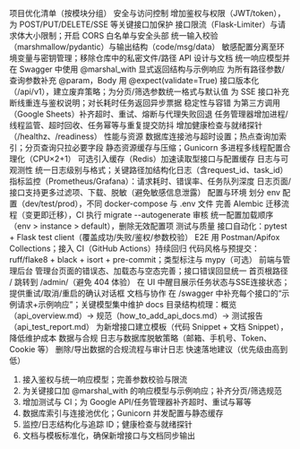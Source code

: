 项目优化清单（按模块分组）
安全与访问控制
增加鉴权与权限（JWT/token），为 POST/PUT/DELETE/SSE 等关键接口加保护
接口限流（Flask-Limiter）与请求体大小限制；开启 CORS 白名单与安全头部
统一输入校验（marshmallow/pydantic）与输出结构（code/msg/data）
敏感配置分离至环境变量与密钥管理；移除仓库中的私密文件/路径
API 设计与文档
统一响应模型并在 Swagger 中使用 @marshal_with 显式返回结构与示例响应
为所有路径参数/查询参数补充 @param，Body 用 @expect(validate=True)
接口版本化（/api/v1），建立废弃策略；为分页/筛选参数统一格式与默认值
为 SSE 接口补充断线重连与鉴权说明；对长耗时任务返回异步票据
稳定性与容错
为第三方调用（Google Sheets）补齐超时、重试、熔断与代理失败回退
任务管理器增加进程/线程监管、超时回收、任务幂等与重复提交防抖
增加健康检查与就绪探针（/healthz、/readiness）
性能与资源
数据库连接池与超时设置；热点查询加索引；分页查询只拉必要字段
静态资源缓存与压缩；Gunicorn 多进程多线程配置合理化（CPU×2+1）
可选引入缓存（Redis）加速读取型接口与配置缓存
日志与可观测性
统一日志级别与格式；关键路径加结构化日志（含request_id、task_id）
指标监控（Prometheus/Grafana）：请求耗时、错误率、任务队列深度
日志页面/接口支持更多过滤项、下载、脱敏（避免敏感信息泄露）
配置与环境
划分 env 配置（dev/test/prod），不同 docker-compose 与 .env 文件
完善 Alembic 迁移流程（变更即迁移），CI 执行 migrate --autogenerate 审核
统一配置加载顺序（env > instance > default），删除无效配置项
测试与质量
接口自动化：pytest + Flask test client（覆盖成功/失败/鉴权/参数校验）
E2E 用 Postman/Apifox Collections；接入 CI（GitHub Actions）持续回归
代码风格与预提交：ruff/flake8 + black + isort + pre-commit；类型标注与 mypy（可选）
前端与管理后台
管理台页面的错误态、加载态与空态完善；接口错误回显统一
首页根路径 / 跳转到 /admin/（避免 404 体验）
在 UI 中醒目展示任务状态与SSE连接状态；提供重试/取消/重启的确认对话框
文档与协作
在 /swagger 中补充每个接口的“示例请求+示例响应”；关键模型集中维护
docs 目录结构梳理：概览（api_overview.md）→ 规范（how_to_add_api_docs.md）→ 测试报告（api_test_report.md）
为新增接口建立模板（代码 Snippet + 文档 Snippet），降低维护成本
数据与合规
日志与数据库脱敏策略（邮箱、手机号、Token、Cookie 等）
删除/导出数据的合规流程与审计日志
快速落地建议（优先级由高到低）
1) 接入鉴权与统一响应模型；完善参数校验与限流
2) 为关键接口加 @marshal_with 的响应模型与示例响应；补齐分页/筛选规范
3) 增加测试与 CI；为 Google API/任务管理器补齐超时、重试与幂等
4) 数据库索引与连接池优化；Gunicorn 并发配置与静态缓存
5) 监控/日志结构化与追踪 ID；健康检查与就绪探针
6) 文档与模板标准化，确保新增接口与文档同步输出
